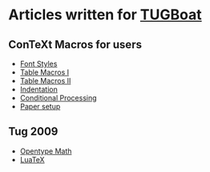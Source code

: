 Articles written for [TUGBoat]
==============================

ConTeXt Macros for users
------------------------

* [Font Styles]
* [Table Macros I]
* [Table Macros II]
* [Indentation]
* [Conditional Processing]
* [Paper setup]

Tug 2009
--------

* [Opentype Math]
* [LuaTeX]

[TUGBoat]:http://www.tug.org/tugboat/
[Font Styles]:http://www.tug.org/TUGboat/Articles/tb28-2/tb89mahajan.pdf
[Table Macros I]:http://www.tug.org/TUGboat/Articles/tb28-3/tb90mahajan.pdf
[Table Macros II]:http://www.tug.org/TUGboat/Articles/tb29-1/tb91mahajan.pdf
[Indentation]:http://www.tug.org/TUGboat/Articles/tb29-2/tb92mahajan.pdf
[Conditional Processing]: http://www.tug.org/TUGboat/Articles/tb31-1/tb97mahajan.pdf
[Paper setup]: http://www.tug.org/TUGboat/tb32-2/tb101mahajan.pdf

[Opentype Math]:http://www.tug.org/members/TUGboat/tb30-2/tb95mahajan-cmath.pdf
[LuaTeX]:http://www.tug.org/members/TUGboat/tb30-2/tb95mahajan-luatex.pdf 
